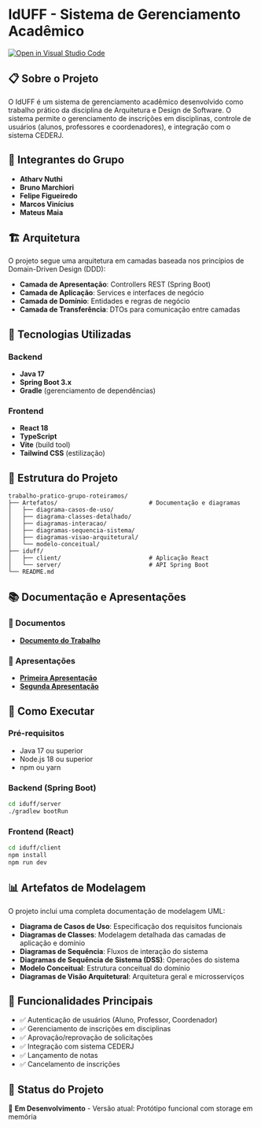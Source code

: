 # IdUFF - Sistema de Gerenciamento Acadêmico

[![Open in Visual Studio Code](https://classroom.github.com/assets/open-in-vscode-2e0aaae1b6195c2367325f4f02e2d04e9abb55f0b24a779b69b11b9e10269abc.svg)](https://classroom.github.com/online_ide?assignment_repo_id=19483263&assignment_repo_type=AssignmentRepo)

## 📋 Sobre o Projeto

O IdUFF é um sistema de gerenciamento acadêmico desenvolvido como trabalho prático da disciplina de Arquitetura e Design de Software. O sistema permite o gerenciamento de inscrições em disciplinas, controle de usuários (alunos, professores e coordenadores), e integração com o sistema CEDERJ.

## 👥 Integrantes do Grupo

- **Atharv Nuthi**
- **Bruno Marchiori**
- **Felipe Figueiredo**
- **Marcos Vinícius**
- **Mateus Maia**

## 🏗️ Arquitetura

O projeto segue uma arquitetura em camadas baseada nos princípios de Domain-Driven Design (DDD):

- **Camada de Apresentação**: Controllers REST (Spring Boot)
- **Camada de Aplicação**: Services e interfaces de negócio
- **Camada de Domínio**: Entidades e regras de negócio
- **Camada de Transferência**: DTOs para comunicação entre camadas

## 🚀 Tecnologias Utilizadas

### Backend

- **Java 17**
- **Spring Boot 3.x**
- **Gradle** (gerenciamento de dependências)

### Frontend

- **React 18**
- **TypeScript**
- **Vite** (build tool)
- **Tailwind CSS** (estilização)

## 📁 Estrutura do Projeto

```
trabalho-pratico-grupo-roteiramos/
├── Artefatos/                          # Documentação e diagramas
│   ├── diagrama-casos-de-uso/
│   ├── diagrama-classes-detalhado/
│   ├── diagramas-interacao/
│   ├── diagramas-sequencia-sistema/
│   ├── diagramas-visao-arquitetural/
│   └── modelo-conceitual/
├── iduff/
│   ├── client/                         # Aplicação React
│   └── server/                         # API Spring Boot
└── README.md
```

## 📚 Documentação e Apresentações

### 📄 Documentos

- [**Documento do Trabalho**](https://docs.google.com/document/d/1rJsWoiDZ14ZtSVWRscpIt-rRxqxax1kx6l3lzwLJG2c/edit?usp=sharing)

### 🎯 Apresentações

- [**Primeira Apresentação**](https://www.canva.com/design/DAGn1goEXkQ/tzpK5EKaEjpPlYsb8vXIzQ/edit?utm_content=DAGn1goEXkQ&utm_campaign=designshare&utm_medium=link2&utm_source=sharebutton)
- [**Segunda Apresentação**](https://gamma.app/docs/IdUFF-Arquitetura-e-Design-de-Software-8ejndei6akofdxy)

## 🔧 Como Executar

### Pré-requisitos

- Java 17 ou superior
- Node.js 18 ou superior
- npm ou yarn

### Backend (Spring Boot)

```bash
cd iduff/server
./gradlew bootRun
```

### Frontend (React)

```bash
cd iduff/client
npm install
npm run dev
```

## 📊 Artefatos de Modelagem

O projeto inclui uma completa documentação de modelagem UML:

- **Diagrama de Casos de Uso**: Especificação dos requisitos funcionais
- **Diagramas de Classes**: Modelagem detalhada das camadas de aplicação e domínio
- **Diagramas de Sequência**: Fluxos de interação do sistema
- **Diagramas de Sequência de Sistema (DSS)**: Operações do sistema
- **Modelo Conceitual**: Estrutura conceitual do domínio
- **Diagramas de Visão Arquitetural**: Arquitetura geral e microsserviços

## 🎯 Funcionalidades Principais

- ✅ Autenticação de usuários (Aluno, Professor, Coordenador)
- ✅ Gerenciamento de inscrições em disciplinas
- ✅ Aprovação/reprovação de solicitações
- ✅ Integração com sistema CEDERJ
- ✅ Lançamento de notas
- ✅ Cancelamento de inscrições

## 📝 Status do Projeto

🚧 **Em Desenvolvimento** - Versão atual: Protótipo funcional com storage em memória
